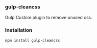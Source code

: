 ### gulp-cleancss

Gulp Custom plugin to remove unused css.

### Installation

`npm install gulp-cleancss`
